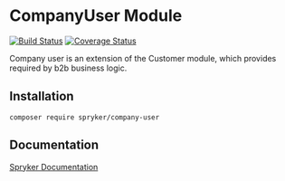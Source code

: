 # CompanyUser Module
[![Build Status](https://travis-ci.org/spryker/CompanyUser.svg)](https://travis-ci.org/spryker/CompanyUser)
[![Coverage Status](https://coveralls.io/repos/github/spryker/CompanyUser/badge.svg)](https://coveralls.io/github/spryker/CompanyUser)

Company user is an extension of the Customer module, which provides required by b2b business logic.

## Installation

```
composer require spryker/company-user
```

## Documentation

[Spryker Documentation](https://academy.spryker.com/developing_with_spryker/module_guide/modules.html)
